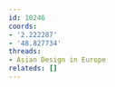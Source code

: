 ```yaml
---
id: 10246
coords:
- '2.222287'
- '48.827734'
threads:
- Asian Design in Europe
relateds: []
---
```

